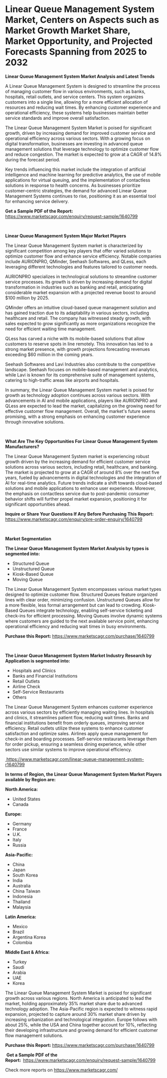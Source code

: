<p><h1>Linear Queue Management System Market, Centers on Aspects such as Market Growth Market Share, Market Opportunity, and Projected Forecasts Spanning from 2025 to 2032</h1></p><p><strong>Linear Queue Management System Market Analysis and Latest Trends</strong></p>
<p><p>A Linear Queue Management System is designed to streamline the process of managing customer flow in various environments, such as banks, hospitals, retail outlets, and service centers. This system organizes customers into a single line, allowing for a more efficient allocation of resources and reducing wait times. By enhancing customer experience and operational efficiency, these systems help businesses maintain better service standards and improve overall satisfaction.</p><p>The Linear Queue Management System Market is poised for significant growth, driven by increasing demand for improved customer service and operational efficiency across various sectors. With a growing focus on digital transformation, businesses are investing in advanced queue management solutions that leverage technology to optimize customer flow and reduce congestion. The market is expected to grow at a CAGR of 14.8% during the forecast period. </p><p>Key trends influencing this market include the integration of artificial intelligence and machine learning for predictive analytics, the use of mobile applications for virtual queuing, and the implementation of contactless solutions in response to health concerns. As businesses prioritize customer-centric strategies, the demand for advanced Linear Queue Management Systems continues to rise, positioning it as an essential tool for enhancing service delivery.</p></p>
<p><strong>Get a Sample PDF of the Report:&nbsp;</strong> <a href="https://www.marketscagr.com/enquiry/request-sample/1640799?utm_campaign=2998&utm_medium=2&utm_source=Github&utm_content=ia&utm_term=23032025&utm_id=linear-queue-management-system">https://www.marketscagr.com/enquiry/request-sample/1640799</a></p>
<p>&nbsp;</p>
<p><strong>Linear Queue Management System Major Market Players</strong></p>
<p><p>The Linear Queue Management System market is characterized by significant competition among key players that offer varied solutions to optimize customer flow and enhance service efficiency. Notable companies include AURIONPRO, QMinder, Seehash Softwares, and QLess, each leveraging different technologies and features tailored to customer needs.</p><p>AURIONPRO specializes in technological solutions to streamline customer service processes. Its growth is driven by increasing demand for digital transformation in industries such as banking and retail, anticipating considerable market expansion with a projected revenue boost to around $100 million by 2025.</p><p>QMinder offers an intuitive cloud-based queue management solution and has gained traction due to its adaptability in various sectors, including healthcare and retail. The company has witnessed steady growth, with sales expected to grow significantly as more organizations recognize the need for efficient waiting time management.</p><p>QLess has carved a niche with its mobile-based solutions that allow customers to reserve spots in line remotely. This innovation has led to a strong market presence, with growth projections forecasting revenues exceeding $60 million in the coming years.</p><p>Seehash Softwares and Lavi Industries also contribute to the competitive landscape. Seehash focuses on mobile-based management and analytics, while Lavi is known for its comprehensive suite of management systems, catering to high-traffic areas like airports and hospitals.</p><p>In summary, the Linear Queue Management System market is poised for growth as technology adoption continues across various sectors. With advancements in AI and mobile applications, players like AURIONPRO and QLess are expected to lead the market, capitalizing on the growing need for effective customer flow management. Overall, the market's future seems promising, with a strong emphasis on enhancing customer experience through innovative solutions.</p></p>
<p>&nbsp;</p>
<p><strong>What Are The Key Opportunities For Linear Queue Management System Manufacturers?</strong></p>
<p><p>The Linear Queue Management System market is experiencing robust growth driven by the increasing demand for efficient customer service solutions across various sectors, including retail, healthcare, and banking. The market is projected to grow at a CAGR of around 8% over the next five years, fueled by advancements in digital technologies and the integration of AI for real-time analytics. Future trends indicate a shift towards cloud-based solutions and mobile applications to enhance user experience. Moreover, the emphasis on contactless service due to post-pandemic consumer behavior shifts will further propel market expansion, positioning it for significant opportunities ahead.</p></p>
<p><strong>Inquire or Share Your Questions If Any Before Purchasing This Report:</strong> <a href="https://www.marketscagr.com/enquiry/pre-order-enquiry/1640799?utm_campaign=2998&utm_medium=2&utm_source=Github&utm_content=ia&utm_term=23032025&utm_id=linear-queue-management-system">https://www.marketscagr.com/enquiry/pre-order-enquiry/1640799</a></p>
<p>&nbsp;</p>
<p><strong>Market Segmentation</strong></p>
<p><strong>The Linear Queue Management System Market Analysis by types is segmented into:</strong></p>
<p><ul><li>Structured Queue</li><li>Unstructured Queue</li><li>Kiosk-Based Queue</li><li>Moving Queue</li></ul></p>
<p><p>The Linear Queue Management System encompasses various market types designed to optimize customer flow. Structured Queues feature organized lines with clear order, minimizing confusion. Unstructured Queues allow for a more flexible, less formal arrangement but can lead to crowding. Kiosk-Based Queues integrate technology, enabling self-service ticketing and check-ins for efficient processing. Moving Queues involve dynamic systems where customers are guided to the next available service point, enhancing operational efficiency and reducing wait times in busy environments.</p></p>
<p><strong>Purchase this Report:&nbsp;</strong><a href="https://www.marketscagr.com/purchase/1640799?utm_campaign=2998&utm_medium=2&utm_source=Github&utm_content=ia&utm_term=23032025&utm_id=linear-queue-management-system">https://www.marketscagr.com/purchase/1640799</a></p>
<p>&nbsp;</p>
<p><strong>The Linear Queue Management System Market Industry Research by Application is segmented into:</strong></p>
<p><ul><li>Hospitals and Clinics</li><li>Banks and Financial Institutions</li><li>Retail Outlets</li><li>Airline Check</li><li>Self-Service Restaurants</li><li>Others</li></ul></p>
<p><p>The Linear Queue Management System enhances customer experience across various sectors by efficiently managing waiting lines. In hospitals and clinics, it streamlines patient flow, reducing wait times. Banks and financial institutions benefit from orderly queues, improving service efficiency. Retail outlets utilize these systems to enhance customer satisfaction and optimize sales. Airlines apply queue management for check-in and boarding processes. Self-service restaurants leverage them for order pickup, ensuring a seamless dining experience, while other sectors use similar systems to improve operational efficiency.</p></p>
<p><a href="https://www.marketscagr.com/linear-queue-management-system-r1640799?utm_campaign=2998&utm_medium=2&utm_source=Github&utm_content=ia&utm_term=23032025&utm_id=linear-queue-management-system">&nbsp;https://www.marketscagr.com/linear-queue-management-system-r1640799</a></p>
<p><strong>In terms of Region, the Linear Queue Management System Market Players available by Region are:</strong></p>
<p>
    <p> <strong> North America: </strong>
        <ul>
            <li>United States</li>
            <li>Canada</li>
        </ul>
        </p> 
    <p> <strong> Europe: </strong>
        <ul>
            <li>Germany</li>
            <li>France</li>
            <li>U.K.</li>
            <li>Italy</li>
            <li>Russia</li>
        </ul>
        </p> 
    <p> <strong> Asia-Pacific: </strong>
        <ul>
            <li>China</li>
            <li>Japan</li>
            <li>South Korea</li>
            <li>India</li>
            <li>Australia</li>
            <li>China Taiwan</li>
            <li>Indonesia</li>
            <li>Thailand</li>
            <li>Malaysia</li>
        </ul>
        </p> 
    <p> <strong> Latin America: </strong>
        <ul>
            <li>Mexico</li>
            <li>Brazil</li>
            <li>Argentina Korea</li>
            <li>Colombia</li>
        </ul>
        </p> 
    <p> <strong> Middle East & Africa: </strong>
        <ul>
            <li>Turkey</li>
            <li>Saudi</li>
            <li>Arabia</li>
            <li>UAE</li>
            <li>Korea</li>
        </ul>
    </p>
    </p>
<p><p>The Linear Queue Management System Market is poised for significant growth across various regions. North America is anticipated to lead the market, holding approximately 35% market share due to advanced technology adoption. The Asia-Pacific region is expected to witness rapid expansion, projected to capture around 30% market share driven by increasing urbanization and technological integration. Europe follows with about 25%, while the USA and China together account for 10%, reflecting their developing infrastructure and growing demand for efficient customer flow management solutions.</p></p>
<p><strong>Purchase this Report: </strong><a href="https://www.marketscagr.com/purchase/1640799?utm_campaign=2998&utm_medium=2&utm_source=Github&utm_content=ia&utm_term=23032025&utm_id=linear-queue-management-system">https://www.marketscagr.com/purchase/1640799</a></p>
<p>&nbsp;<strong>Get a Sample PDF of the Report:&nbsp;&nbsp;</strong><a href="https://www.marketscagr.com/enquiry/request-sample/1640799?utm_campaign=2998&utm_medium=2&utm_source=Github&utm_content=ia&utm_term=23032025&utm_id=linear-queue-management-system">https://www.marketscagr.com/enquiry/request-sample/1640799</a></p>
<p><strong></strong></p>
<p>Check more reports on <a href="https://www.marketscagr.com/?utm_campaign=2998&utm_medium=2&utm_source=Github&utm_content=ia&utm_term=23032025&utm_id=linear-queue-management-system">https://www.marketscagr.com/</a></p>